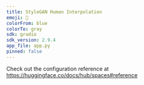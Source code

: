 ```yaml
---
title: StyleGAN Human Interpolation
emoji: 🏢
colorFrom: blue
colorTo: gray
sdk: gradio
sdk_version: 2.9.4
app_file: app.py
pinned: false
---
```


Check out the configuration reference at https://huggingface.co/docs/hub/spaces#reference
